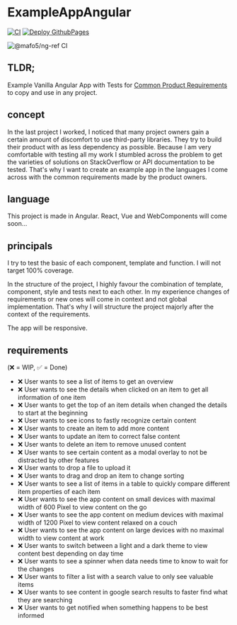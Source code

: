 # ExampleAppAngular

[![CI](https://github.com/mafo5/exampleAppAngular/workflows/CI/badge.svg)](https://github.com/mafo5/exampleAppAngular/actions?query=workflow%3A"CI")
[![Deploy GithubPages](https://github.com/mafo5/exampleAppAngular/workflows/Deploy%20GithubPages/badge.svg)](https://github.com/mafo5/exampleAppAngular/actions?query=workflow%3A"Deploy+GithubPages")

![@mafo5/ng-ref CI](https://github.com/mafo5/exampleAppAngular/workflows/@mafo5/ng-ref%20CI/badge.svg)

## TLDR;
Example Vanilla Angular App with Tests for [Common Product Requirements](#requirements) to copy and use in any project.

## concept
In the last project I worked, I noticed that many project owners gain a certain amount of discomfort to use third-party libraries. They try to build their product with as less dependency as possible. Because I am very comfortable with testing all my work I stumbled across the problem to get the varieties of solutions on StackOverflow or API documentation to be tested. That's why I want to create an example app in the languages I come across with the common requirements made by the product owners.

## language
This project is made in Angular. React, Vue and WebComponents will come soon...

## principals
I try to test the basic of each component, template and function. I will not target 100% coverage.

In the structure of the project, I highly favour the combination of template, component, style and tests next to each other. In my experience changes of requirements or new ones will come in context and not global implementation. That's why I will structure the project majorly after the context of the requirements.

The app will be responsive.

## requirements

(❌ = WIP, ✅ = Done)

* ❌ User wants to see a list of items to get an overview
* ❌ User wants to see the details when clicked on an item to get all information of one item
* ❌ User wants to get the top of an item details when changed the details to start at the beginning
* ❌ User wants to see icons to fastly recognize certain content
* ❌ User wants to create an item to add more content
* ❌ User wants to update an item to correct false content
* ❌ User wants to delete an item to remove unused content
* ❌ User wants to see certain content as a modal overlay to not be distracted by other features
* ❌ User wants to drop a file to upload it
* ❌ User wants to drag and drop an item to change sorting
* ❌ User wants to see a list of items in a table to quickly compare different item properties of each item
* ❌ User wants to see the app content on small devices with maximal width of 600 Pixel to view content on the go
* ❌ User wants to see the app content on medium devices with maximal width of 1200 Pixel to view content relaxed on a couch
* ❌ User wants to see the app content on large devices with no maximal width to view content at work
* ❌ User wants to switch between a light and a dark theme to view content best depending on day time
* ❌ User wants to see a spinner when data needs time to know to wait for the changes
* ❌ User wants to filter a list with a search value to only see valuable items
* ❌ User wants to see content in google search results to faster find what they are searching
* ❌ User wants to get notified when something happens to be best informed
